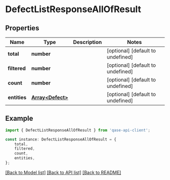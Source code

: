 # DefectListResponseAllOfResult


## Properties

Name | Type | Description | Notes
------------ | ------------- | ------------- | -------------
**total** | **number** |  | [optional] [default to undefined]
**filtered** | **number** |  | [optional] [default to undefined]
**count** | **number** |  | [optional] [default to undefined]
**entities** | [**Array&lt;Defect&gt;**](Defect.md) |  | [optional] [default to undefined]

## Example

```typescript
import { DefectListResponseAllOfResult } from 'qase-api-client';

const instance: DefectListResponseAllOfResult = {
    total,
    filtered,
    count,
    entities,
};
```

[[Back to Model list]](../README.md#documentation-for-models) [[Back to API list]](../README.md#documentation-for-api-endpoints) [[Back to README]](../README.md)
